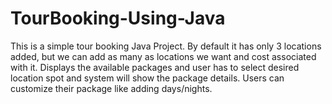 # TourBooking-Using-Java
This is a simple tour booking Java Project.
By default it has only 3 locations added, but we can add as many as locations we want and cost associated with it.
Displays the available packages and user has to select desired location spot and system will show the package details. Users can customize their package like adding days/nights.


